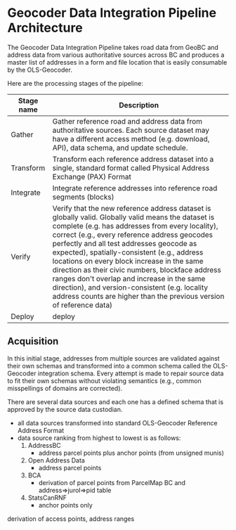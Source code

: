 # Geocoder Data Integration Pipeline Architecture
The Geocoder Data Integration Pipeline takes road data from GeoBC and address data from various authoritative sources across BC and produces a master list of addresses in a form and file location that is easily consumable by the OLS-Geocoder. 

Here are the processing stages of the pipeline:

Stage name|Description|
|--|--|
|Gather|Gather reference road and address data from authoritative sources. Each source dataset may have a different access method (e.g. download, API), data schema, and update schedule.
|Transform|Transform each reference address dataset into a single, standard format called Physical Address Exchange (PAX) Format
|Integrate| Integrate reference addresses into reference road segments (blocks)|
|Verify|Verify that the new reference address dataset is globally valid. Globally valid means the dataset is complete (e.g. has addresses from every locality), correct (e.g., every reference address geocodes perfectly and all test addresses geocode as expected), spatially-consistent (e.g., address locations on every block increase in the same direction as their civic numbers, blockface address ranges don't overlap and increase in the same direction), and version-consistent (e.g. locality address counts are higher than the previous version of reference data) 
Deploy|deploy


## Acquisition
In this initial stage, addresses from multiple sources are validated against their own schemas and transformed into a common schema called the OLS-Geocoder integration schema. Every attempt is made to repair source data to fit their own schemas without violating semantics (e.g., common misspellings of domains are corrected).

There are several data sources and each one has a defined schema that is approved by the source data custodian. 
   - all data sources transformed into standard OLS-Geocoder Reference Address Format 
   - data source ranking from highest to lowest is as follows:
      1. AddressBC
          - address parcel points plus anchor points (from unsigned munis)
      2. Open Address Data
          - address parcel points
      3. BCA
         -  derivation of parcel points from ParcelMap BC and address=>jurol=>pid table
      4. StatsCanRNF
          - anchor points only 
 

derivation of access points, address ranges
